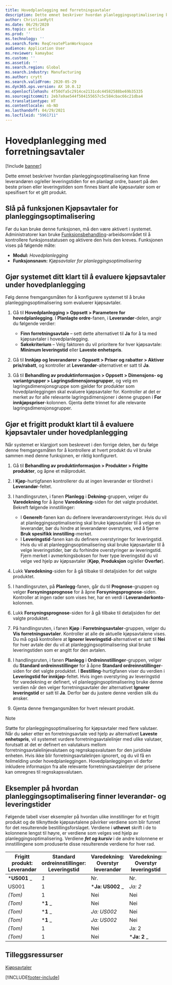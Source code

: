 ```yaml
---
title: Hovedplanlegging med forretningsavtaler
description: Dette emnet beskriver hvordan planleggingsoptimalisering kan finne leverandøren og/eller leveringstiden for en planlagt ordre, basert på den beste prisen eller leveringstiden som finnes i kjøpsavtaler.
author: ChristianRytt
ms.date: 06/29/2020
ms.topic: article
ms.prod: ''
ms.technology: ''
ms.search.form: ReqCreatePlanWorkspace
audience: Application User
ms.reviewer: kamaybac
ms.custom: ''
ms.assetid: ''
ms.search.region: Global
ms.search.industry: Manufacturing
ms.author: crytt
ms.search.validFrom: 2020-05-29
ms.dyn365.ops.version: AX 10.0.12
ms.openlocfilehash: 4f50dfa5c2914ce2131cdc44582588be69b35335
ms.sourcegitcommit: 2eb7a9ae544f504155657c5c584cbac66c21dba4
ms.translationtype: HT
ms.contentlocale: nb-NO
ms.lasthandoff: 04/29/2021
ms.locfileid: "5961711"
---
```

# <a name="master-planning-with-purchase-trade-agreements"></a>Hovedplanlegging med forretningsavtaler

[!include [banner](../../includes/banner.md)]

Dette emnet beskriver hvordan planleggingsoptimalisering kan finne leverandøren og/eller leveringstiden for en planlagt ordre, basert på den beste prisen eller leveringstiden som finnes blant alle kjøpsavtaler som er spesifisert for et gitt produkt.

## <a name="turn-on-the-purchase-trade-agreements-for-planning-optimization-feature"></a>Slå på funksjonen Kjøpsavtaler for planleggingsoptimalisering

Før du kan bruke denne funksjonen, må den være aktivert i systemet. Administratorer kan bruke [Funksjonsbehandling](../../../fin-ops-core/fin-ops/get-started/feature-management/feature-management-overview.md)-arbeidsområdet til å kontrollere funksjonsstatusen og aktivere den hvis den kreves. Funksjonen vises på følgende måte:

- **Modul:** *Hovedplanlegging*
- **Funksjonsnavn:** *Kjøpsavtaler for planleggingsoptimalisering*

## <a name="prepare-your-system-to-evaluate-purchase-trade-agreements-during-master-planning"></a>Gjør systemet ditt klart til å evaluere kjøpsavtaler under hovedplanlegging

Følg denne fremgangsmåten for å konfigurere systemet til å bruke planleggingsoptimalisering som evaluerer kjøpsavtaler.

1. Gå til **Hovedplanlegging \> Oppsett \> Parametere for hovedplanlegging**. I **Planlagte ordre**-fanen, i **Leverandør**-delen, angir du følgende verdier:

    - **Finn forretningsavtale** – sett dette alternativet til **Ja** for å ta med kjøpsavtaler i hovedplanlegging.
    - **Søkekriterium** – Velg faktoren du vil prioritere for hver kjøpsavtale: **Minimum leveringstid** eller **Laveste enhetspris**.

1. Gå til **Innkjøp og leverandører \> Oppsett \> Priser og rabatter \> Aktiver pris/rabatt**, og kontroller at **Leverandør**-alternativet er satt til **Ja**.
1. Gå til **Behandling av produktinformasjon \> Oppsett \> Dimensjons- og variantgrupper \> Lagringsdimensjonsgrupper**, og velg en lagringsdimensjonsgruppe som gjelder for produkter som hovedplanleggingen skal evaluere kjøpsavtaler for. Kontroller at det er merket av for alle relevante lagringsdimensjoner i denne gruppen i **For innkjøpspriser**-kolonnen. Gjenta dette trinnet for alle relevante lagringsdimensjonsgrupper.

## <a name="prepare-a-released-product-to-evaluate-purchase-trade-agreements-during-master-planning"></a>Gjør et frigitt produkt klart til å evaluere kjøpsavtaler under hovedplanlegging

Når systemet er klargjort som beskrevet i den forrige delen, bør du følge denne fremgangsmåten for å kontrollere at hvert produkt du vil bruke sammen med denne funksjonen, er riktig konfigurert.

1. Gå til **Behandling av produktinformasjon \> Produkter \> Frigitte produkter**, og åpne et målprodukt.
1. I **Kjøp**-hurtigfanen kontrollerer du at ingen leverandør er tilordnet i **Leverandør**-feltet.
1. I handlingsruten, i fanen **Planlegg** i **Dekning**-gruppen, velger du **Varedekning** for å åpne **Varedekning**-siden for det valgte produktet. Bekreft følgende innstillinger:

    - I **Generelt**-fanen kan du definere leverandøroverstyringer. Hvis du vil at planleggingsoptimalisering skal bruke kjøpsavtaler til å velge en leverandør, bør du hindre at leverandører overstyres, ved å fjerne **Bruk spesifikk innstilling**-merket.
    - I **Leveringstid**-fanen kan du definere overstyringer for leveringstid. Hvis du vil at planleggingsoptimalisering skal bruke kjøpsavtaler til å velge leveringstider, bør du forhindre overstyringer av leveringstid. Fjern merket i avmerkingsboksen for hver type leveringstid du vil velge ved hjelp av kjøpsavtaler (**Kjøp**, **Produksjon** og/eller **Overfør**).

1. Lukk **Varedekning**-siden for å gå tilbake til detaljsiden for det valgte produktet.
1. I handlingsruten, på **Planlegg**-fanen, går du til **Prognose**-gruppen og velger **Forsyningsprognose** for å åpne **Forsyningsprognose**-siden. Kontroller at ingen rader som vises her, har en verdi i **Leverandørkonto**-kolonnen.
1. Lukk **Forsyningsprognose**-siden for å gå tilbake til detaljsiden for det valgte produktet.
1. På handlingsruten, i fanen **Kjøp** i **Forretningsavtaler**-gruppen, velger du **Vis forretningsavtaler**. Kontroller at alle de aktuelle kjøpsavtalene vises. Du må også kontrollere at **Ignorer leveringstid**-alternativet er satt til **Nei** for hver avtale der du vil at planleggingsoptimalisering skal bruke leveringstiden som er angitt for den avtalen.
1. I handlingsruten, i fanen **Planlegg** i **Ordreinnstillinger**-gruppen, velger du **Standard ordreinnstillinger** for å åpne **Standard ordreinnstillinger**-siden for det valgte produktet. I **Bestilling**-hurtigfanen viser du verdien i **Leveringstid for innkjøp**-feltet. Hvis ingen overstyring av leveringstid for varedekning er definert, vil planleggingsoptimalisering bruke denne verdien når den velger forretningsavtaler der alternativet **Ignorer leveringstid** er satt til **Ja**. Derfor bør du justere denne verdien slik du ønsker.
1. Gjenta denne fremgangsmåten for hvert relevant produkt.

> [!NOTE]
> Støtte for planleggingsoptimalisering for kjøpsavtaler med flere valutaer. Når du søker etter en forretningsavtale ved hjelp av alternativet **Laveste enhetspris**, vil systemet vurdere forretningsavtalelinjer med ulike valutaer, forutsatt at det er definert en valutakurs mellom forretningsavtalelinjevalutaen og regnskapsvalutaen for den juridiske enheten. Hvis ikke blir forretningsavtalelinjen ignorert, og du vil få en feilmelding under hovedplanleggingen. Hovedplanleggingen vil derfor inkludere informasjon fra alle relevante forretningsavtalelinjer der prisene kan omregnes til regnskapsvalutaen.

## <a name="examples-of-how-planning-optimization-finds-vendor-and-lead-times"></a>Eksempler på hvordan planleggingsoptimalisering finner leverandør- og leveringstider

Følgende tabell viser eksempler på hvordan ulike innstillinger for et frigitt produkt og de tilknyttede kjøpsavtalene påvirker verdiene som blir funnet for det resulterende bestillingsforslaget. Verdiene i **uthevet** skrift i de to kolonnene lengst til høyre, er verdiene som velges ved hjelp av planleggingsoptimalisering. Verdiene **_fet og kursiv_** i de andre kolonnene er innstillingene som produserte disse resulterende verdiene for hver rad.

| Frigitt produkt: Leverandør | Standard ordreinnstillinger: Leveringstid | Varedekning: Overstyr leverandør | Varedekning: Overstyr leveringstid | Forretningsavtale: Leverandør | Forretningsavtale: Leveringstid | Forretningsavtale: Ignorer leveringstid | Resulterende leverandør | Resulterende leveringstid |
| --- | --- | --- | --- | --- | --- | --- | --- | --- |
| ***US001** _ | _*_1_*_ | Nr. | Nr. | US003 | 3 | Nr. | _ *US001** | **1** |
| US001 | 1 | ***Ja: US002** _ | _*_Ja: 2_*_ | US003 | 3 | Nr. | _ *US002** | **2** |
| *(Tom)* | 1 | Nei | Nei | ***US003** _ | _*_3_*_ | Nei | _ *US003** | **3** |
| *(Tom)* | ***1** _ | Nei | Nei | _*_US003_*_ | 3 | Ja | _ *US003** | **1** |
| *(Tom)* | ***1** _ | _*_Ja: US002_*_ | Nei | US003 | 3 | Nei | _ *US002** | **1** |
| *(Tom)* | ***1** _ | _*_Ja: US002_*_ | Nei | US003 | 3 | Nei | _ *US002** | **1** |
| *(Tom)* | 1 | Nei | Ja: 2 | ***US003** _ | _*_3_*_ | Nei | _ *US003** | **3** |
| *(Tom)* | 1 | Nei | ***Ja: 2** _ | _*_US003_*_ | 3 | Ja | _ *US003** | **2** |

## <a name="additional-resources"></a>Tilleggsressurser

[Kjøpsavtaler](../../procurement/purchase-agreements.md)


[!INCLUDE[footer-include](../../../includes/footer-banner.md)]
